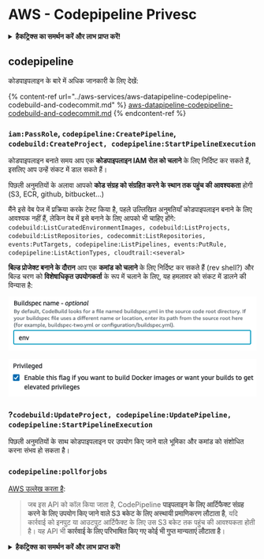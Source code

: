 # AWS - Codepipeline Privesc

<details>

<summary><strong>हैकट्रिक्स का समर्थन करें और लाभ प्राप्त करें!</strong></summary>

* यदि आप अपनी कंपनी को **हैकट्रिक्स में विज्ञापित करना चाहते हैं** या यदि आप **PEASS के नवीनतम संस्करण को देखना चाहते हैं या HackTricks को PDF में डाउनलोड करना चाहते हैं** तो [**सदस्यता योजनाएं**](https://github.com/sponsors/carlospolop) देखें!
* [**आधिकारिक PEASS और HackTricks स्वैग**](https://peass.creator-spring.com) प्राप्त करें
* [**The PEASS Family**](https://opensea.io/collection/the-peass-family) की खोज करें, हमारा एकल [**NFTs**](https://opensea.io/collection/the-peass-family) संग्रह
* **💬 [डिस्कॉर्ड समूह](https://discord.gg/hRep4RUj7f) या [टेलीग्राम समूह](https://t.me/peass) में शामिल हों** या **मुझे ट्विटर पर फॉलो** करें 🐦 [**@carlospolopm**](https://twitter.com/carlospolopm)**.**
* **हैकिंग ट्रिक्स साझा करें, PRs सबमिट करके** [**HackTricks**](https://github.com/carlospolop/hacktricks) **और** [**HackTricks Cloud**](https://github.com/carlospolop/hacktricks-cloud) **github repos**.

</details>

## codepipeline

कोडपाइपलाइन के बारे में अधिक जानकारी के लिए देखें:

{% content-ref url="../aws-services/aws-datapipeline-codepipeline-codebuild-and-codecommit.md" %}
[aws-datapipeline-codepipeline-codebuild-and-codecommit.md](../aws-services/aws-datapipeline-codepipeline-codebuild-and-codecommit.md)
{% endcontent-ref %}

### `iam:PassRole`, `codepipeline:CreatePipeline`, `codebuild:CreateProject, codepipeline:StartPipelineExecution`

कोडपाइपलाइन बनाते समय आप एक **कोडपाइपलाइन IAM रोल को चलाने** के लिए निर्दिष्ट कर सकते हैं, इसलिए आप उन्हें संकट में डाल सकते हैं।

पिछली अनुमतियों के अलावा आपको **कोड संग्रह को संग्रहित करने के स्थान तक पहुंच की आवश्यकता** होगी (S3, ECR, github, bitbucket...)

मैंने इसे वेब पेज में प्रक्रिया करके टेस्ट किया है, पहले उल्लिखित अनुमतियाँ कोडपाइपलाइन बनाने के लिए आवश्यक नहीं हैं, लेकिन वेब में इसे बनाने के लिए आपको भी चाहिए होंगे: `codebuild:ListCuratedEnvironmentImages, codebuild:ListProjects, codebuild:ListRepositories, codecommit:ListRepositories, events:PutTargets, codepipeline:ListPipelines, events:PutRule, codepipeline:ListActionTypes, cloudtrail:<several>`

**बिल्ड प्रोजेक्ट बनाने के दौरान** आप एक **कमांड को चलाने** के लिए निर्दिष्ट कर सकते हैं (rev shell?) और बिल्ड चरण को **विशेषाधिकृत उपयोगकर्ता** के रूप में चलाने के लिए, यह हमलावर को संकट में डालने की विन्यास है:

![](<../../../.gitbook/assets/image (53).png>)

![](<../../../.gitbook/assets/image (64).png>)

### ?`codebuild:UpdateProject, codepipeline:UpdatePipeline, codepipeline:StartPipelineExecution`

पिछली अनुमतियों के साथ कोडपाइपलाइन पर उपयोग किए जाने वाले भूमिका और कमांड को संशोधित करना संभव हो सकता है।

### `codepipeline:pollforjobs`

[AWS उल्लेख करता है](https://docs.aws.amazon.com/codepipeline/latest/APIReference/API\_PollForJobs.html):

> जब इस API को कॉल किया जाता है, CodePipeline **पाइपलाइन के लिए आर्टिफैक्ट संग्रह करने के लिए उपयोग किए जाने वाले S3 बकेट के लिए अस्थायी प्रमाणिकरण लौटाता है**, यदि कार्रवाई को इनपुट या आउटपुट आर्टिफैक्ट के लिए उस S3 बकेट तक पहुंच की आवश्यकता होती है। यह API भी **कार्रवाई के लिए परिभाषित किए गए कोई भी गुप्त मान्यताएं लौटाता है**।

<details>

<summary><strong>हैकट्रिक्स का समर्थन करें और लाभ प्राप्त करें!</strong></summary>

* यदि आप अपनी कंपनी को **हैकट्रिक्स में विज्ञापित करना चाहते हैं** या यदि आप **PEASS के नवीनतम संस्करण को देखना चाहते हैं या HackTricks को PDF में डाउनलोड करना चाहते हैं** तो [**सदस्यता योजनाएं**](https://github.com/sponsors/carlospolop) देखें!
* [**आधिकारिक PEASS और HackTricks स्वैग**](https://peass.creator-spring.com) प्राप्त करें
* [**The PEASS Family**](https://opensea.io/collection/the-peass-family) की खोज करें, हमारा एकल [**NFTs**](https://opensea.io/collection/the-peass-family) संग्रह
* **💬 [डिस्कॉर्ड समूह](https://discord.gg/hRep4RUj7f) या [टेलीग्राम समूह](https://t.me/peass) में शामिल हों** या **मुझे ट्विटर पर फॉलो** करें 🐦 [**@carlospolopm**](https://twitter.com/carlospolopm)**.**
* **हैकिंग ट्रिक्स साझा करें, PRs सबमिट करके** [**HackTricks**](https://github.com/carlospolop/hacktricks) **और** [**HackTricks Cloud**](https://github.com/carlospolop/hacktricks-cloud) **github repos**.

</details>
